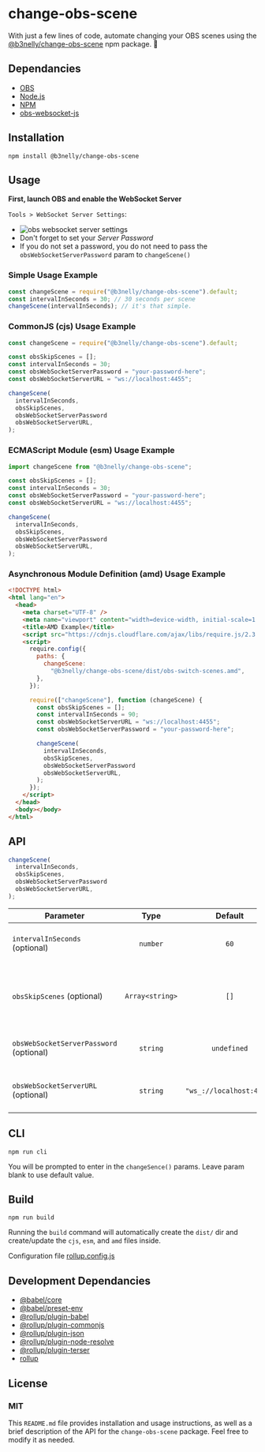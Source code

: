 # change-obs-scene

With just a few lines of code, automate changing your OBS scenes using the [@b3nelly/change-obs-scene](https://www.npmjs.com/package/@b3nelly/change-obs-scene?activeTab=readme) npm package. 💜

## Dependancies

- [OBS](https://obsproject.com/)
- [Node.js](https://nodejs.org/)
- [NPM](https://www.npmjs.com/)
- [obs-websocket-js](https://www.npmjs.com/package/obs-websocket-js)

## Installation

```shell
npm install @b3nelly/change-obs-scene
```

## Usage

**First, launch OBS and enable the WebSocket Server**

`Tools > WebSocket Server Settings`:

- ![obs websocket server settings](https://github.com/b3nelly2/stream/blob/main/assets/obs-websocket-server-settings.png?raw=true)
- Don't forget to set your _Server Password_
- If you do not set a password, you do not need to pass the `obsWebSocketServerPassword` param to `changeScene()`

### Simple Usage Example

```js
const changeScene = require("@b3nelly/change-obs-scene").default;
const intervalInSeconds = 30; // 30 seconds per scene
changeScene(intervalInSeconds); // it's that simple.
```

### CommonJS (cjs) Usage Example

```js
const changeScene = require("@b3nelly/change-obs-scene").default;

const obsSkipScenes = [];
const intervalInSeconds = 30;
const obsWebSocketServerPassword = "your-password-here";
const obsWebSocketServerURL = "ws://localhost:4455";

changeScene(
  intervalInSeconds,
  obsSkipScenes,
  obsWebSocketServerPassword
  obsWebSocketServerURL,
);
```

### ECMAScript Module (esm) Usage Example

```js
import changeScene from "@b3nelly/change-obs-scene";

const obsSkipScenes = [];
const intervalInSeconds = 30;
const obsWebSocketServerPassword = "your-password-here";
const obsWebSocketServerURL = "ws://localhost:4455";

changeScene(
  intervalInSeconds,
  obsSkipScenes,
  obsWebSocketServerPassword
  obsWebSocketServerURL,
);
```

### Asynchronous Module Definition (amd) Usage Example

```html
<!DOCTYPE html>
<html lang="en">
  <head>
    <meta charset="UTF-8" />
    <meta name="viewport" content="width=device-width, initial-scale=1.0" />
    <title>AMD Example</title>
    <script src="https://cdnjs.cloudflare.com/ajax/libs/require.js/2.3.6/require.min.js"></script>
    <script>
      require.config({
        paths: {
          changeScene:
            "@b3nelly/change-obs-scene/dist/obs-switch-scenes.amd",
        },
      });

      require(["changeScene"], function (changeScene) {
        const obsSkipScenes = [];
        const intervalInSeconds = 90;
        const obsWebSocketServerURL = "ws://localhost:4455";
        const obsWebSocketServerPassword = "your-password-here";

        changeScene(
          intervalInSeconds,
          obsSkipScenes,
          obsWebSocketServerPassword
          obsWebSocketServerURL,
        );
      });
    </script>
  </head>
  <body></body>
</html>
```

## API

```js
changeScene(
  intervalInSeconds,
  obsSkipScenes,
  obsWebSocketServerPassword
  obsWebSocketServerURL,
);
```

| Parameter                               |      Type       |         Default          | Description                                           |
| --------------------------------------- | :-------------: | :----------------------: | ----------------------------------------------------- |
| `intervalInSeconds` (optional)          |    `number`     |           `60`           | Number of seconds between each scene                  |
| `obsSkipScenes` (optional)              | `Array<string>` |           `[]`           | An array of scene names to skip when switching scenes |
| `obsWebSocketServerPassword` (optional) |    `string`     |       `undefined`        | OBS WebSocket Server Password                         |
| `obsWebSocketServerURL` (optional)      |    `string`     | `"ws_://localhost:4455"` | OBS WebSocket Server URL / IP                         |

## CLI

```shell
npm run cli
```

You will be prompted to enter in the `changeSence()` params. Leave param blank to use default value.

## Build

```shell
npm run build
```

Running the `build` command will automatically create the `dist/` dir and create/update the `cjs`, `esm`, and `amd` files inside.

Configuration file [rollup.config.js](https://github.com/web3nelly/change-obs-scene/blob/275bf0d4d8e13b7ae7547e292f0d0997a192806b/rollup.config.js)

## Development Dependancies

- [@babel/core](https://www.npmjs.com/package/@babel/core)
- [@babel/preset-env](https://www.npmjs.com/package/@babel/preset-env)
- [@rollup/plugin-babel](https://www.npmjs.com/package/@rollup/plugin-babel)
- [@rollup/plugin-commonjs](https://www.npmjs.com/package/@rollup/plugin-commonjs)
- [@rollup/plugin-json](https://www.npmjs.com/package/@rollup/plugin-json)
- [@rollup/plugin-node-resolve](https://www.npmjs.com/package/@rollup/plugin-node-resolve)
- [@rollup/plugin-terser](https://www.npmjs.com/package/@rollup/plugin-terser)
- [rollup](https://www.npmjs.com/package/rollup)

## License

### MIT

This `README.md` file provides installation and usage instructions, as well as a brief description of the API for the `change-obs-scene` package. Feel free to modify it as needed.
